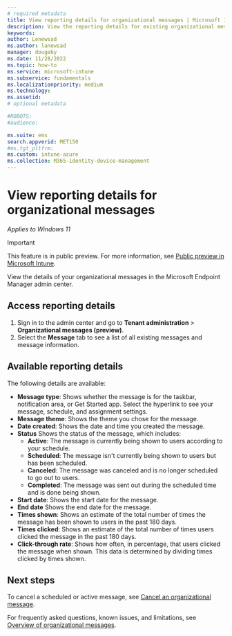 ```yaml
---
# required metadata
title: View reporting details for organizational messages | Microsoft Intune  
description: View the reporting details for existing organizational messages in the Microsoft Endpoint Manager admin center.          
keywords:
author: Lenewsad
ms.author: lanewsad
manager: dougeby
ms.date: 11/28/2022
ms.topic: how-to
ms.service: microsoft-intune
ms.subservice: fundamentals
ms.localizationpriority: medium
ms.technology:
ms.assetid: 
# optional metadata

#ROBOTS:
#audience:

ms.suite: ems
search.appverid: MET150
#ms.tgt_pltfrm:
ms.custom: intune-azure 
ms.collection: M365-identity-device-management
---
```


# View reporting details for organizational messages  

*Applies to Windows 11*  

> [!IMPORTANT]
> This feature is in public preview. For more information, see [Public preview in Microsoft Intune](../fundamentals/public-preview.md).  

View the details of your organizational messages in the Microsoft Endpoint Manager admin center. 

## Access reporting details    

1. Sign in to the admin center and go to **Tenant administration** > **Organizational messages (preview)**.
2. Select the **Message** tab to see a list of all existing messages and message information.  

## Available reporting details  
The following details are available:   

 * **Message type**: Shows whether the message is for the taskbar, notification area, or Get Started app. Select the hyperlink to see your message, schedule, and assignment settings.    
 * **Message theme**: Shows the theme you chose for the message.     
 * **Date created**:  Shows the date and time you created the message.   
 * **Status** Shows the status of the message, which includes: 
    * **Active**: The message is currently being shown to users according to your schedule.  
    * **Scheduled**: The message isn't currently being shown to users but has been scheduled.  
    * **Canceled**: The message was canceled and is no longer scheduled to go out to users.  
    * **Completed**: The message was sent out during the scheduled time and is done being shown.  
 * **Start date**: Shows the start date for the message.  
 * **End date** Shows the end date for the message.  
 * **Times shown**: Shows an estimate of the total number of times the message has been shown to users in the past 180 days.   
 * **Times clicked**: Shows an estimate of the total number of times users clicked the message in the past 180 days.   
 * **Click-through rate**: Shows how often, in percentage, that users clicked the message when shown. This data is determined by dividing times clicked by times shown.   

## Next steps   
To cancel a scheduled or active message, see [Cancel an organizational message](organizational-messages-cancel.md).  

For frequently asked questions, known issues, and limitations, see [Overview of organizational messages](organizational-messages-overview.md).  


